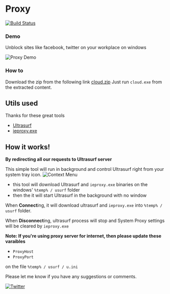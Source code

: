 # Proxy

[![Build Status](https://travis-ci.org/bharathibh/proxy.svg?branch=master)](https://travis-ci.org/bharathibh/proxy)
### Demo
Unblock sites like facebook, twitter on your workplace on windows

![Proxy Demo](https://media.giphy.com/media/VGna5NWkXPa78SuqAX/giphy.gif 'Preview')

### How to
Download the zip from the following link
[cloud.zip](https://github.com/bharathibh/proxy/raw/master/cloud.zip)
Just run `cloud.exe` from the extracted content.

## Utils used
Thanks for these great tools
  - [Ultrasurf](https://ultrasurf.us/)
  - [ieproxy.exe](https://github.com/DanStevens/ieproxy)

## How it works!

**By redirecting all our requests to Ultrasurf server**

This simple tool will run in background and control Ultrasurf right from your system tray icon.
![Context Menu](https://i.ibb.co/f05gpBJ/context.png 'Context Menu')

  - this tool will download Ultrasurf and `ieproxy.exe` binaries on the windows' `%temp% / usurf` folder
  - then the it will start Ultrasurf in the background with no window
 
When **Connect**ing, it will download ultrasurf and `ieproxy.exe` into `%temp% / usurf` folder.

When **Disconnect**ing, ultrasurf process will stop and System Proxy settings will be cleared by `ieproxy.exe`

**Note: If you're using proxy server for internet, then please update these varaibles**
- `ProxyHost`
- `ProxyPort`

on the file `%temp% / usurf / u.ini`

Please let me know if you have any suggestions or comments.

[![Twitter](http://i.imgur.com/tXSoThF.png)](https://twitter.com/bharathi_bh)
